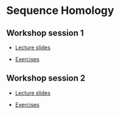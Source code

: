 # Sequence Homology 

## Workshop session 1

 - [Lecture slides](cshl_pfb_24a_PEARSON.pdf)

 - [Exercises](https://fasta.bioch.virginia.edu/mol_evol/)


## Workshop session 2

 - [Lecture slides](cshl_pfb_24b_PEARSON.pdf)

 - [Exercises](https://fasta.bioch.virginia.edu/mol_evol/pfb_python_matrices.html)
